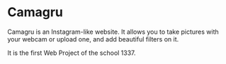 # Camagru
Camagru is an Instagram-like website. It allows you to take pictures with your webcam or upload one, and add beautiful filters on it.

It is the first Web Project of the school 1337.
